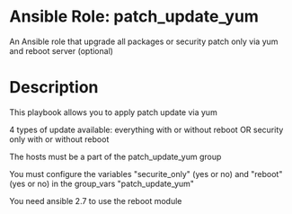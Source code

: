 # Ansible Role: patch_update_yum

An Ansible role that upgrade all packages or security patch only via yum and reboot server (optional) 

# Description 

This playbook allows you to apply patch update via yum

4 types of update available: everything with or without reboot OR security only with or without reboot

The hosts must be a part of the patch_update_yum group

You must configure the variables "securite_only" (yes or no) and "reboot" (yes or no) in the group_vars "patch_update_yum"

You need ansible 2.7 to use the reboot module




